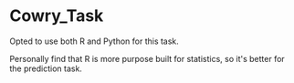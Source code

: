# Cowry_Task

Opted to use both R and Python for this task.

Personally find that R is more purpose built for statistics, so it's better for the prediction task. 